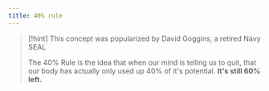 ```yaml
---
title: 40% rule
---
```


> [!hint] This concept was popularized by David Goggins, a retired Navy SEAL
>
>The 40% Rule is the idea that when our mind is telling us to quit, that our body has actually only used up 40% of it's potential. **It's still 60% left.**